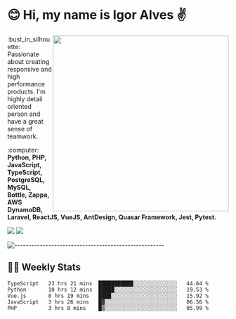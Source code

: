 # :blush: Hi, my name is Igor Alves :v:

<img src="https://github-readme-stats.vercel.app/api?username=iguit0&show_icons=true&include_all_commits=true&count_private=true&theme=highcontrast" min-width="400px" max-width="400px" width="400px" align="right" />

<p align="left"> 
  :bust_in_silhouette: Passionate about creating responsive and high performance products.
  I'm highly detail oriented person and have a great sense of teamwork.
</p>

<p align="left">
  :computer: <strong>Python, PHP, JavaScript, TypeScript, PostgreSQL, MySQL, Bottle, Zappa, AWS DynamoDB, Laravel, ReactJS, VueJS, AntDesign, Quasar Framework, Jest, Pytest.</strong>
</p>

<p align="left">
  <a href="https://www.linkedin.com/in/igor-lucio-alves" target="_blank" rel="noopener noreferrer" alt="LinkedIn">
  <img src="https://img.shields.io/badge/LinkedIn-0077B5?style=for-the-badge&logo=linkedin&logoColor=white" /></a>

  <a href="https://t.me/iguit0" target="_blank" rel="noopener noreferrer" alt="Telegram">
  <img src="https://img.shields.io/badge/Telegram-2CA5E0?style=for-the-badge&logo=telegram&logoColor=white" /></a>
</p>

![-----------------------------------------------------](https://raw.githubusercontent.com/andreasbm/readme/master/assets/lines/aqua.png)

## :man_technologist: Weekly Stats
<!--START_SECTION:waka-->
```text
TypeScript   23 hrs 21 mins  ███████████░░░░░░░░░░░░░░   44.64 % 
Python       10 hrs 12 mins  █████░░░░░░░░░░░░░░░░░░░░   19.53 % 
Vue.js       8 hrs 19 mins   ████░░░░░░░░░░░░░░░░░░░░░   15.92 % 
JavaScript   3 hrs 26 mins   █▓░░░░░░░░░░░░░░░░░░░░░░░   06.56 % 
PHP          3 hrs 8 mins    █▒░░░░░░░░░░░░░░░░░░░░░░░   05.99 % 
```
<!--END_SECTION:waka-->
